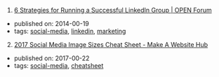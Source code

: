 1. [6 Strategies for Running a Successful LinkedIn Group | OPEN Forum](https://www.americanexpress.com/us/small-business/openforum/articles/6-strategies-for-running-a-successful-linkedin-group/)
  * published on: 2014-00-19
  * tags: [social-media](tags/social-media.md), [linkedin](tags/linkedin.md), [marketing](tags/marketing.md)
2. [2017 Social Media Image Sizes Cheat Sheet - Make A Website Hub](https://makeawebsitehub.com/social-media-image-sizes-cheat-sheet/)
  * published on: 2017-00-22
  * tags: [social-media](tags/social-media.md), [cheatsheet](tags/cheatsheet.md)
